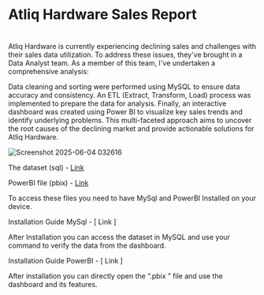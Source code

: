 # Atliq Hardware Sales Report   

# 

Atliq Hardware is currently experiencing declining sales and challenges with their sales data utilization. To address these issues, they've brought in a Data Analyst team. As a member of this team, I've undertaken a comprehensive analysis:

Data cleaning and sorting were performed using MySQL to ensure data accuracy and consistency.
An ETL (Extract, Transform, Load) process was implemented to prepare the data for analysis.
Finally, an interactive dashboard was created using Power BI to visualize key sales trends and identify underlying problems.
This multi-faceted approach aims to uncover the root causes of the declining market and provide actionable solutions for Atliq Hardware.











![Screenshot 2025-06-04 032616](https://github.com/user-attachments/assets/a6578de2-b0d3-41a5-b10a-55f0e57cc42e)













The dataset (sql) \- [Link](https://github.com/Dhritionly/Atliq-Hardware-DA-sales/blob/6422ab115a2347cbe1e5af473d8c527208b12686/sales_data.sql)

PowerBI file (pbix) \- [Link](https://github.com/Dhritionly/Atliq-Hardware-DA-sales/blob/6422ab115a2347cbe1e5af473d8c527208b12686/Atliq_Hardware_DD.pbix)

To access these files you need to have MySql and PowerBI Installed on your device.

Installation Guide MySql \- \[ Link \]

After Installation you can access the dataset in MySQL and use your command to verify the data from the dashboard.

Installation Guide PowerBI \- \[ Link \]

After installation you can directly open the  “.pbix ” file and use the dashboard and its features. 

